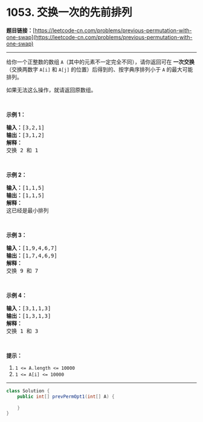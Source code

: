 # 1053. 交换一次的先前排列

**题目链接：**[https://leetcode-cn.com/problems/previous-permutation-with-one-swap](https://leetcode-cn.com/problems/previous-permutation-with-one-swap)

---

<div class="content__1Y2H">
 <div class="notranslate">
  <p>给你一个正整数的数组 <code>A</code>（其中的元素不一定完全不同），请你返回可在&nbsp;<strong>一次交换</strong>（交换两数字 <code>A[i]</code> 和 <code>A[j]</code> 的位置）后得到的、按字典序排列小于 <code>A</code> 的最大可能排列。</p> 
  <p>如果无法这么操作，就请返回原数组。</p> 
  <p>&nbsp;</p> 
  <p><strong>示例 1：</strong></p> 
  <pre class="language-text"><strong>输入：</strong>[3,2,1]
<strong>输出：</strong>[3,1,2]
<strong>解释：</strong>
交换 2 和 1
</pre> 
  <p>&nbsp;</p> 
  <p><strong>示例 2：</strong></p> 
  <pre class="language-text"><strong>输入：</strong>[1,1,5]
<strong>输出：</strong>[1,1,5]
<strong>解释： </strong>
这已经是最小排列
</pre> 
  <p>&nbsp;</p> 
  <p><strong>示例 3：</strong></p> 
  <pre class="language-text"><strong>输入：</strong>[1,9,4,6,7]
<strong>输出：</strong>[1,7,4,6,9]
<strong>解释：</strong>
交换 9 和 7
</pre> 
  <p>&nbsp;</p> 
  <p><strong>示例&nbsp;4：</strong></p> 
  <pre class="language-text"><strong>输入：</strong>[3,1,1,3]
<strong>输出：</strong>[1,3,1,3]
<strong>解释：
</strong>交换 1 和 3
</pre> 
  <p>&nbsp;</p> 
  <p><strong>提示：</strong></p> 
  <ol> 
   <li><code>1 &lt;= A.length &lt;= 10000</code></li> 
   <li><code>1 &lt;= A[i] &lt;= 10000</code></li> 
  </ol> 
 </div>
</div>

---

```java
class Solution {
    public int[] prevPermOpt1(int[] A) {
        
    }
}
```